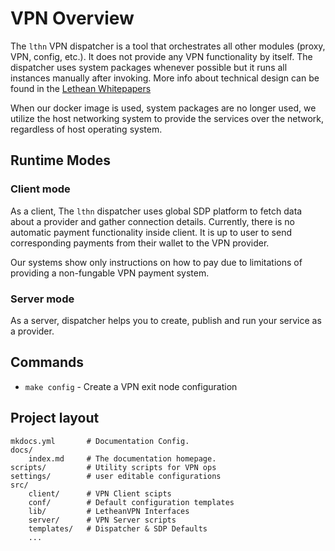 # VPN Overview

The `lthn` VPN dispatcher is a tool that orchestrates all other modules (proxy, VPN, config, etc.). It does not provide any VPN functionality by itself.
The dispatcher uses system packages whenever possible but it runs all instances manually after invoking.
More info about technical design can be found in the [Lethean Whitepapers](https://lethean.io/vpn-whitepaper/)

When our docker image is used, system packages are no longer used, we utilize the host networking system to provide the services over the network, regardless of host operating system.

## Runtime Modes

### Client mode
As a client, The `lthn` dispatcher uses global SDP platform to fetch data about a provider and gather connection details. Currently, there is no automatic payment functionality inside client. It is up to user to send corresponding payments from their wallet to the VPN provider.

Our systems show only instructions on how to pay due to limitations of providing a non-fungable VPN payment system.


### Server mode

As a server, dispatcher helps you to create, publish and run your service as a provider.


## Commands

* `make config` - Create a VPN exit node configuration

## Project layout

    mkdocs.yml       # Documentation Config.
    docs/
        index.md     # The documentation homepage.
    scripts/         # Utility scripts for VPN ops
    settings/        # user editable configurations
    src/
        client/      # VPN Client scipts
        conf/        # Default configuration templates
        lib/         # LetheanVPN Interfaces
        server/      # VPN Server scripts
        templates/   # Dispatcher & SDP Defaults
        ...      

